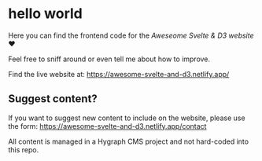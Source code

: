 # hello world

Here you can find the frontend code for the *Aweseome Svelte & D3 website* :heart:

Feel free to sniff around or even tell me about how to improve.

Find the live website at:
https://awesome-svelte-and-d3.netlify.app/

## Suggest content?
If you want to suggest new content to include on the website, please use the form: https://awesome-svelte-and-d3.netlify.app/contact

All content is managed in a Hygraph CMS project and not hard-coded into this repo.
